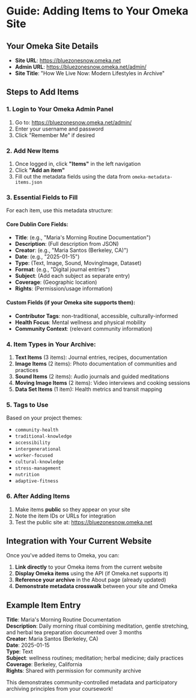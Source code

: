 # Guide: Adding Items to Your Omeka Site

## Your Omeka Site Details
- **Site URL**: https://bluezonesnow.omeka.net
- **Admin URL**: https://bluezonesnow.omeka.net/admin/
- **Site Title**: "How We Live Now: Modern Lifestyles in Archive"

## Steps to Add Items

### 1. Login to Your Omeka Admin Panel
1. Go to: https://bluezonesnow.omeka.net/admin/
2. Enter your username and password
3. Click "Remember Me" if desired

### 2. Add New Items
1. Once logged in, click **"Items"** in the left navigation
2. Click **"Add an item"** 
3. Fill out the metadata fields using the data from `omeka-metadata-items.json`

### 3. Essential Fields to Fill
For each item, use this metadata structure:

#### Core Dublin Core Fields:
- **Title**: (e.g., "Maria's Morning Routine Documentation")
- **Description**: (Full description from JSON)
- **Creator**: (e.g., "Maria Santos (Berkeley, CA)")
- **Date**: (e.g., "2025-01-15")
- **Type**: (Text, Image, Sound, MovingImage, Dataset)
- **Format**: (e.g., "Digital journal entries")
- **Subject**: (Add each subject as separate entry)
- **Coverage**: (Geographic location)
- **Rights**: (Permission/usage information)

#### Custom Fields (if your Omeka site supports them):
- **Contributor Tags**: non-traditional, accessible, culturally-informed
- **Health Focus**: Mental wellness and physical mobility
- **Community Context**: (relevant community information)

### 4. Item Types in Your Archive:
1. **Text Items** (3 items): Journal entries, recipes, documentation
2. **Image Items** (2 items): Photo documentation of communities and practices
3. **Sound Items** (2 items): Audio journals and guided meditations
4. **Moving Image Items** (2 items): Video interviews and cooking sessions
5. **Data Set Items** (1 item): Health metrics and transit mapping

### 5. Tags to Use
Based on your project themes:
- `community-health`
- `traditional-knowledge`
- `accessibility`
- `intergenerational`
- `worker-focused`
- `cultural-knowledge`
- `stress-management`
- `nutrition`
- `adaptive-fitness`

### 6. After Adding Items
1. Make items **public** so they appear on your site
2. Note the item IDs or URLs for integration
3. Test the public site at: https://bluezonesnow.omeka.net

## Integration with Your Current Website

Once you've added items to Omeka, you can:

1. **Link directly** to your Omeka items from the current website
2. **Display Omeka items** using the API (if Omeka.net supports it)
3. **Reference your archive** in the About page (already updated)
4. **Demonstrate metadata crosswalk** between your site and Omeka

## Example Item Entry

**Title**: Maria's Morning Routine Documentation  
**Description**: Daily morning ritual combining meditation, gentle stretching, and herbal tea preparation documented over 3 months  
**Creator**: Maria Santos (Berkeley, CA)  
**Date**: 2025-01-15  
**Type**: Text  
**Subject**: wellness routines; meditation; herbal medicine; daily practices  
**Coverage**: Berkeley, California  
**Rights**: Shared with permission for community archive  

This demonstrates community-controlled metadata and participatory archiving principles from your coursework!
